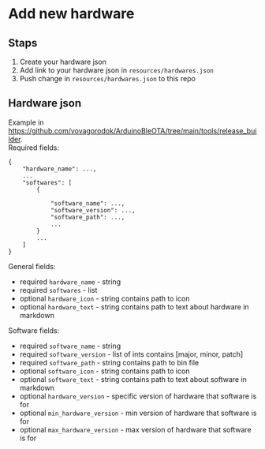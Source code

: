 # Add new hardware

## Staps
1. Create your hardware json
2. Add link to your hardware json in `resources/hardwares.json`
3. Push change in  `resources/hardwares.json` to this repo

## Hardware json
Example in https://github.com/vovagorodok/ArduinoBleOTA/tree/main/tools/release_builder.  
Required fields:
```
{
    "hardware_name": ...,
    ...
    "softwares": [
        {
            
            "software_name": ...,
            "software_version": ...,
            "software_path": ...,
            ...
        }
        ...
    ]
}
```

General fields:
- required `hardware_name` - string
- required `softwares` - list
- optional `hardware_icon` - string contains path to icon
- optional `hardware_text` - string contains path to text about hardware in markdown

Software fields:
- required `software_name` - string
- required `software_version` - list of ints contains \[major, minor, patch\]
- required `software_path` - string contains path to bin file
- optional `software_icon` - string contains path to icon
- optional `software_text` - string contains path to text about software in markdown
- optional `hardware_version` - specific version of hardware that software is for
- optional `min_hardware_version` - min version of hardware that software is for
- optional `max_hardware_version` - max version of hardware that software is for
